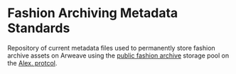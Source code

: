 # Fashion Archiving Metadata Standards
Repository of current metadata files used to permanently store fashion archive assets on Arweave using the <a href="https://alex.arweave.dev/#/pool/_-uDcLow5QnwSlHdmww8zkz_Aju0IisIBzJdpWxuMZ4public" target="_blank">public fashion archive</a> storage pool on the <a href="https://alex.arweave.dev/" target="_blank">Alex. protcol</a>.

